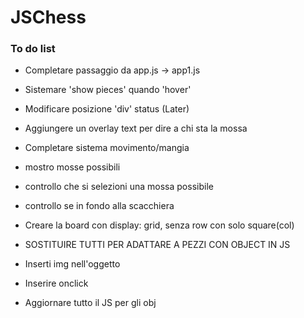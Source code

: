 # JSChess


### To do list

* Completare passaggio da app.js -> app1.js

* Sistemare 'show pieces' quando 'hover'

* Modificare posizione 'div' status (Later)

* Aggiungere un overlay text per dire a chi sta la mossa

* Completare sistema movimento/mangia

* mostro mosse possibili

* controllo che si selezioni una mossa possibile

* controllo se in fondo alla scacchiera

* Creare la board con display: grid, senza row con solo square(col)

* SOSTITUIRE TUTTI PER ADATTARE A PEZZI CON OBJECT IN JS
  
* Inserti img nell'oggetto
  
* Inserire onclick
  
* Aggiornare tutto il JS per gli obj
